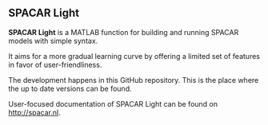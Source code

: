 ## SPACAR Light
**SPACAR Light** is a MATLAB function for building and running SPACAR models with simple syntax.

It aims for a more gradual learning curve by offering a limited set of features in favor of user-friendliness.

The development happens in this GitHub repository. This is the place where the up to date versions can be found. 

User-focused documentation of SPACAR Light can be found on http://spacar.nl.
